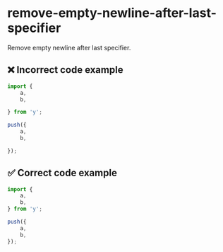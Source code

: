 # remove-empty-newline-after-last-specifier

Remove empty newline after last specifier.

## ❌ Incorrect code example

```js
import {
    a,
    b,

} from 'y';

push({
    a,
    b,

});
```

## ✅ Correct code example

```js
import {
    a,
    b,
} from 'y';

push({
    a,
    b,
});
```
